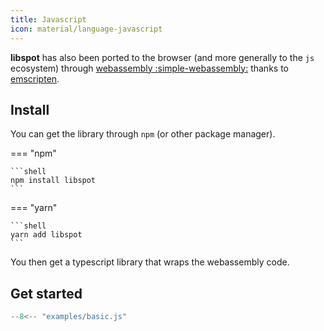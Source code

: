 ```yaml
---
title: Javascript
icon: material/language-javascript
---
```


**libspot** has also been ported to the browser (and more generally to the `js` ecosystem) through [webassembly :simple-webassembly:](https://developer.mozilla.org/en-US/docs/WebAssembly/Concepts) thanks to [emscripten](https://emscripten.org/).

## Install

You can get the library through `npm` (or other package manager).

<!-- prettier-ignore -->
=== "npm"

    ```shell
    npm install libspot
    ```

=== "yarn"

    ```shell
    yarn add libspot
    ```

You then get a typescript library that wraps the webassembly code.

## Get started

<!-- prettier-ignore -->
```js
--8<-- "examples/basic.js"
```
